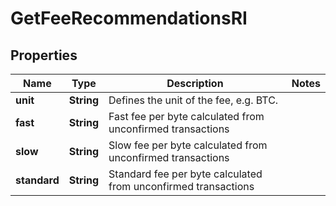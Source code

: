 

# GetFeeRecommendationsRI


## Properties

Name | Type | Description | Notes
------------ | ------------- | ------------- | -------------
**unit** | **String** | Defines the unit of the fee, e.g. BTC. | 
**fast** | **String** | Fast fee per byte calculated from unconfirmed transactions | 
**slow** | **String** | Slow fee per byte calculated from unconfirmed transactions | 
**standard** | **String** | Standard fee per byte calculated from unconfirmed transactions | 



